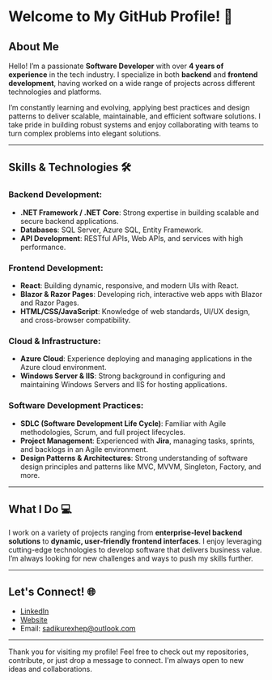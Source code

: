 # Welcome to My GitHub Profile! 👋

## About Me

Hello! I’m a passionate **Software Developer** with over **4 years of experience** in the tech industry. I specialize in both **backend** and **frontend development**, having worked on a wide range of projects across different technologies and platforms.

I’m constantly learning and evolving, applying best practices and design patterns to deliver scalable, maintainable, and efficient software solutions. I take pride in building robust systems and enjoy collaborating with teams to turn complex problems into elegant solutions.

---

## Skills & Technologies 🛠️

### **Backend Development:**
- **.NET Framework / .NET Core**: Strong expertise in building scalable and secure backend applications.
- **Databases**: SQL Server, Azure SQL, Entity Framework.
- **API Development**: RESTful APIs, Web APIs, and services with high performance.

### **Frontend Development:**
- **React**: Building dynamic, responsive, and modern UIs with React.
- **Blazor & Razor Pages**: Developing rich, interactive web apps with Blazor and Razor Pages.
- **HTML/CSS/JavaScript**: Knowledge of web standards, UI/UX design, and cross-browser compatibility.

### **Cloud & Infrastructure:**
- **Azure Cloud**: Experience deploying and managing applications in the Azure cloud environment.
- **Windows Server & IIS**: Strong background in configuring and maintaining Windows Servers and IIS for hosting applications.

### **Software Development Practices:**
- **SDLC (Software Development Life Cycle)**: Familiar with Agile methodologies, Scrum, and full project lifecycles.
- **Project Management**: Experienced with **Jira**, managing tasks, sprints, and backlogs in an Agile environment.
- **Design Patterns & Architectures**: Strong understanding of software design principles and patterns like MVC, MVVM, Singleton, Factory, and more.

---

## What I Do 💻

I work on a variety of projects ranging from **enterprise-level backend solutions** to **dynamic, user-friendly frontend interfaces**. I enjoy leveraging cutting-edge technologies to develop software that delivers business value. I’m always looking for new challenges and ways to push my skills further.

---

## Let's Connect! 🌐

- [LinkedIn](https://www.linkedin.com/in/rexhep)  
- [Website](https://www.rexhepsadiku.com)  
- Email: sadikurexhep@outlook.com

---

Thank you for visiting my profile! Feel free to check out my repositories, contribute, or just drop a message to connect. I'm always open to new ideas and collaborations.
